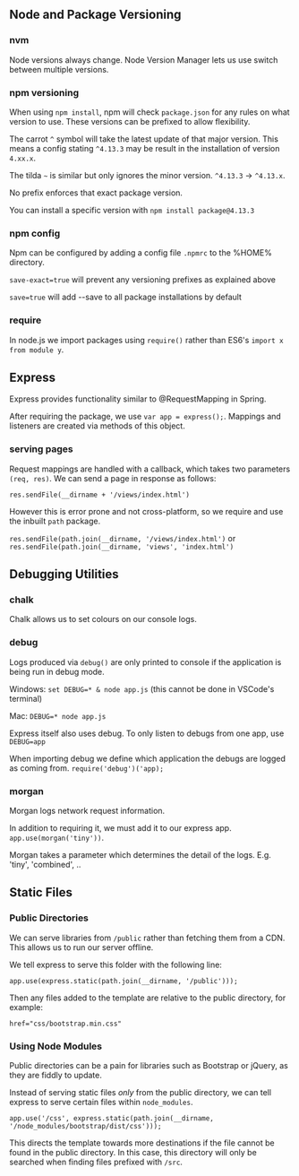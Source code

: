 ## Node and Package Versioning

### nvm

Node versions always change. Node Version Manager lets us use switch between multiple versions.

### npm versioning

When using `npm install`, npm will check `package.json` for any rules on what version to use. These versions can be prefixed to allow flexibility.

The carrot `^` symbol will take the latest update of that major version. This means a config stating `^4.13.3` may be result in the installation of version `4.xx.x`.

The tilda `~` is similar but only ignores the minor version. `^4.13.3` -> `^4.13.x`.

No prefix enforces that exact package version. 

You can install a specific version with `npm install package@4.13.3`

### npm config

Npm can be configured by adding a config file `.npmrc` to the %HOME% directory.

`save-exact=true` will prevent any versioning prefixes as explained above

`save=true` will add --save to all package installations by default

### require

In node.js we import packages using `require()` rather than ES6's `import x from module y`.

## Express

Express provides functionality similar to @RequestMapping in Spring.

After requiring the package, we use `var app = express();`. Mappings and listeners are created via methods of this object.

### serving pages

Request mappings are handled with a callback, which takes two parameters `(req, res)`. We can send a page in response as follows:

`res.sendFile(__dirname + '/views/index.html')`

However this is error prone and not cross-platform, so we require and use the inbuilt `path` package.

`res.sendFile(path.join(__dirname, '/views/index.html')` or
`res.sendFile(path.join(__dirname, 'views', 'index.html')`

## Debugging Utilities

### chalk

Chalk allows us to set colours on our console logs.

### debug

Logs produced via `debug()` are only printed to console if the application is being run in debug mode.

Windows: `set DEBUG=* & node app.js` (this cannot be done in VSCode's terminal)

Mac: `DEBUG=* node app.js`

Express itself also uses debug. To only listen to debugs from one app, use `DEBUG=app`

When importing debug we define which application the debugs are logged as coming from. `require('debug')('app);`

### morgan

Morgan logs network request information.

In addition to requiring it, we must add it to our express app. `app.use(morgan('tiny'))`.

Morgan takes a parameter which determines the detail of the logs. E.g. 'tiny', 'combined', ..

## Static Files

### Public Directories

We can serve libraries from `/public` rather than fetching them from a CDN. This allows us to run our server offline.

We tell express to serve this folder with the following line:

`app.use(express.static(path.join(__dirname, '/public')));`

Then any files added to the template are relative to the public directory, for example:

`href="css/bootstrap.min.css"`

### Using Node Modules

Public directories can be a pain for libraries such as Bootstrap or jQuery, as they are fiddly to update.

Instead of serving static files *only* from the public directory, we can tell express to serve certain files within `node_modules`.

`app.use('/css', express.static(path.join(__dirname, '/node_modules/bootstrap/dist/css')));`

This directs the template towards more destinations if the file cannot be found in the public directory. In this case, this directory will only be searched when finding files prefixed with `/src`.